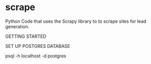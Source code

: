 # scrape

Python Code that uses the Scrapy library to to scrape sites for lead generation.


GETTING STARTED

SET UP POSTGRES DATABASE

psql -h localhost -d postgres

